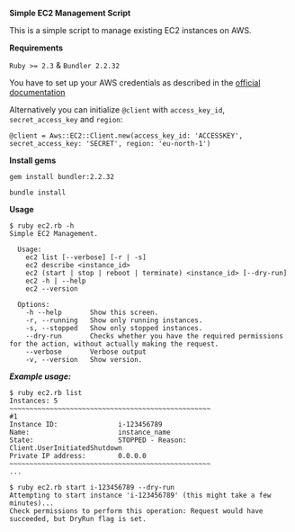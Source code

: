 **Simple EC2 Management Script**

This is a simple script to manage existing EC2 instances on AWS. 

**Requirements**

`Ruby >= 2.3` & `Bundler 2.2.32`

You have to set up your AWS credentials as described in the [official documentation](https://docs.aws.amazon.com/sdk-for-ruby/v3/developer-guide/setup-config.html)

Alternatively you can initialize `@client` with `access_key_id`, `secret_access_key` and `region`:

`@client = Aws::EC2::Client.new(access_key_id: 'ACCESSKEY', secret_access_key: 'SECRET', region: 'eu-north-1')`

**Install gems**

`gem install bundler:2.2.32`

`bundle install`

**Usage**

```
$ ruby ec2.rb -h
Simple EC2 Management.

  Usage:
    ec2 list [--verbose] [-r | -s]
    ec2 describe <instance_id>
    ec2 (start | stop | reboot | terminate) <instance_id> [--dry-run]
    ec2 -h | --help
    ec2 --version

  Options:
    -h --help       Show this screen.
    -r, --running   Show only running instances.
    -s, --stopped   Show only stopped instances.
    --dry-run       Checks whether you have the required permissions for the action, without actually making the request.
    --verbose       Verbose output
    -v, --version   Show version.
```

***Example usage:***

```
$ ruby ec2.rb list
Instances: 5
~~~~~~~~~~~~~~~~~~~~~~~~~~~~~~~~~~~~~~~~~~~~~~~~~~
#1
Instance ID:               i-123456789
Name:                      instance_name
State:                     STOPPED - Reason: Client.UserInitiatedShutdown
Private IP address:        0.0.0.0
~~~~~~~~~~~~~~~~~~~~~~~~~~~~~~~~~~~~~~~~~~~~~~~~~~
...

$ ruby ec2.rb start i-123456789 --dry-run
Attempting to start instance 'i-123456789' (this might take a few minutes)...
Check permissions to perform this operation: Request would have succeeded, but DryRun flag is set.
```
